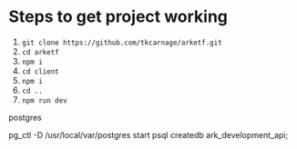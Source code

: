 # Steps to get project working

1. `git clone https://github.com/tkcarnage/arketf.git`
2. `cd arketf`
3. `npm i`
4. `cd client`
5. `npm i`
6. `cd ..`
7. `npm run dev`

postgres

pg_ctl -D /usr/local/var/postgres start
psql
createdb ark_development_api;
